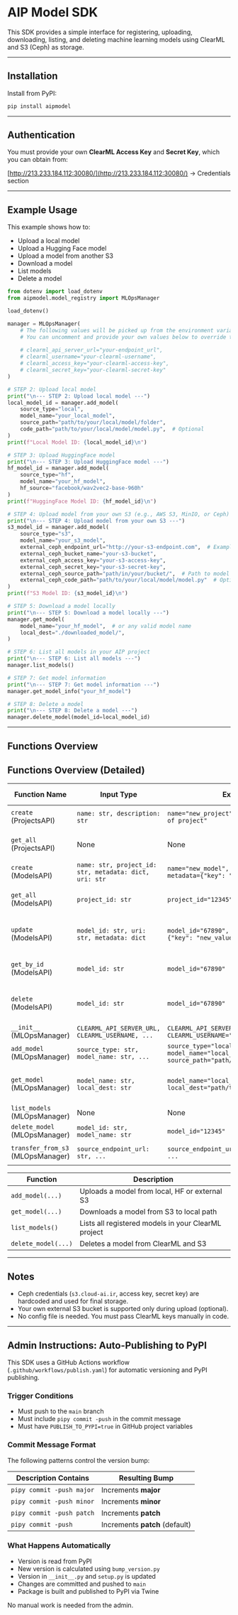 # AIP Model SDK

This SDK provides a simple interface for registering, uploading, downloading, listing, and deleting machine learning models using ClearML and S3 (Ceph) as storage.

---

## Installation

Install from PyPI:

```bash
pip install aipmodel
```

---

## Authentication

You must provide your own **ClearML Access Key** and **Secret Key**, which you can obtain from:

[http://213.233.184.112:30080/](http://213.233.184.112:30080/) → Credentials section

---

## Example Usage

This example shows how to:

- Upload a local model
- Upload a Hugging Face model
- Upload a model from another S3
- Download a model
- List models
- Delete a model

```python
from dotenv import load_dotenv
from aipmodel.model_registry import MLOpsManager

load_dotenv()

manager = MLOpsManager(
    # The following values will be picked up from the environment variables (.env) by default.
    # You can uncomment and provide your own values below to override them.
    
    # clearml_api_server_url="your-endpoint_url",  
    # clearml_username="your-clearml-username",    
    # clearml_access_key="your-clearml-access-key",  
    # clearml_secret_key="your-clearml-secret-key" 
)

# STEP 2: Upload local model
print("\n--- STEP 2: Upload local model ---")
local_model_id = manager.add_model(
    source_type="local",
    model_name="your_local_model",
    source_path="path/to/your/local/model/folder",
    code_path="path/to/your/local/model/model.py",  # Optional
)
print(f"Local Model ID: {local_model_id}\n")

# STEP 3: Upload HuggingFace model
print("\n--- STEP 3: Upload HuggingFace model ---")
hf_model_id = manager.add_model(
    source_type="hf",
    model_name="your_hf_model",
    hf_source="facebook/wav2vec2-base-960h"
)
print(f"HuggingFace Model ID: {hf_model_id}\n")

# STEP 4: Upload model from your own S3 (e.g., AWS S3, MinIO, or Ceph)
print("\n--- STEP 4: Upload model from your own S3 ---")
s3_model_id = manager.add_model(
    source_type="s3",
    model_name="your_s3_model",
    external_ceph_endpoint_url="http://your-s3-endpoint.com",  # Example: "http://s3.example.com"
    external_ceph_bucket_name="your-s3-bucket",
    external_ceph_access_key="your-s3-access-key",
    external_ceph_secret_key="your-s3-secret-key",
    external_ceph_source_path="path/in/your/bucket/",  # Path to model in S3 bucket
    external_ceph_code_path="path/to/your/local/model/model.py"  # Optional, remove if not using a script
)
print(f"S3 Model ID: {s3_model_id}\n")

# STEP 5: Download a model locally
print("\n--- STEP 5: Download a model locally ---")
manager.get_model(
    model_name="your_hf_model",  # or any valid model name
    local_dest="./downloaded_model/",
)

# STEP 6: List all models in your AIP project
print("\n--- STEP 6: List all models ---")
manager.list_models()

# STEP 7: Get model information
print("\n--- STEP 7: Get model information ---")
manager.get_model_info("your_hf_model")

# STEP 8: Delete a model
print("\n--- STEP 8: Delete a model ---")
manager.delete_model(model_id=local_model_id)

```

---

## Functions Overview
## Functions Overview (Detailed)

| Function Name           | Input Type                                           | Example Input                                                                  | Output Type         | Example Output                                           | Terminal Output                                                                 |
|-------------------------|------------------------------------------------------|---------------------------------------------------------------------------------|---------------------|---------------------------------------------------------|---------------------------------------------------------------------------------|
| `create` (ProjectsAPI)   | `name: str, description: str`                        | `name="new_project", description="description of project"`                      | dict                | `{"id": "12345", "name": "new_project"}`                 | `[INFO] Created project 'new_project' with ID '12345'`                        |
| `get_all` (ProjectsAPI)  | None                                                 | None                                                                            | list                | `[{"id": "12345", "name": "new_project"}]`               | `[INFO] Retrieved all projects from ClearML`                                   |
| `create` (ModelsAPI)     | `name: str, project_id: str, metadata: dict, uri: str` | `name="new_model", project_id="12345", metadata={"key": "value"}, uri="uri"`   | dict                | `{"id": "67890", "name": "new_model"}`                   | `[INFO] Created model 'new_model' with ID '67890'`                             |
| `get_all` (ModelsAPI)    | `project_id: str`                                    | `project_id="12345"`                                                           | list                | `[{"id": "67890", "name": "new_model"}]`                 | `[INFO] Retrieved all models from ClearML project '12345'`                     |
| `update` (ModelsAPI)     | `model_id: str, uri: str, metadata: dict`             | `model_id="67890", uri="new_uri", metadata={"key": "new_value"}`               | dict                | `{"id": "67890", "uri": "new_uri", "metadata": {...}}`   | `[INFO] Updated model '67890' with new URI and metadata`                      |
| `get_by_id` (ModelsAPI)  | `model_id: str`                                      | `model_id="67890"`                                                             | dict                | `{"id": "67890", "name": "new_model", "uri": "uri"}`     | `[INFO] Retrieved model '67890' from ClearML`                                 |
| `delete` (ModelsAPI)     | `model_id: str`                                      | `model_id="67890"`                                                             | dict                | `{"status": "success", "message": "Model deleted"}`     | `[INFO] Deleted model '67890' from ClearML`                                   |
| `__init__` (MLOpsManager) | `CLEARML_API_SERVER_URL, CLEARML_USERNAME, ...`      | `CLEARML_API_SERVER_URL="url", CLEARML_USERNAME="user", ...`                    | None                | None                                                    | `[INFO] Initialized MLOpsManager`                                              |
| `add_model` (MLOpsManager) | `source_type: str, model_name: str, ...`             | `source_type="local", model_name="local_model", source_path="path/to/model"`   | str                 | `"model_id"`                                             | `[INFO] Model 'local_model' added successfully`                                |
| `get_model` (MLOpsManager) | `model_name: str, local_dest: str`                   | `model_name="local_model", local_dest="path/to/destination"`                   | dict                | `{"id": "12345", "name": "local_model"}`                 | `[INFO] Model 'local_model' downloaded successfully to 'path/to/destination'` |
| `list_models` (MLOpsManager) | None                                               | None                                                                            | list                | `[("model_name", "model_id")]`                           | `[INFO] Listing all models in project`                                          |
| `delete_model` (MLOpsManager) | `model_id: str, model_name: str`                    | `model_id="12345"`                                                             | None                | None                                                    | `[INFO] Model '12345' deleted successfully`                                    |
| `transfer_from_s3` (MLOpsManager) | `source_endpoint_url: str, ...`                   | `source_endpoint_url="http://s3.example.com", ...`                              | bool                | `True`                                                   | `[INFO] Transferred model from S3 successfully`                                |


| Function            | Description                                         |
| ------------------- | --------------------------------------------------- |
| `add_model(...)`    | Uploads a model from local, HF or external S3       |
| `get_model(...)`    | Downloads a model from S3 to local path             |
| `list_models()`     | Lists all registered models in your ClearML project |
| `delete_model(...)` | Deletes a model from ClearML and S3                 |

---

## Notes

- Ceph credentials (`s3.cloud-ai.ir`, access key, secret key) are hardcoded and used for final storage.
- Your own external S3 bucket is supported only during upload (optional).
- No config file is needed. You must pass ClearML keys manually in code.

---


## Admin Instructions: Auto-Publishing to PyPI

This SDK uses a GitHub Actions workflow (`.github/workflows/publish.yaml`) for automatic versioning and PyPI publishing.

### Trigger Conditions

- Must push to the `main` branch
- Must include `pipy commit -push` in the commit message
- Must have `PUBLISH_TO_PYPI=true` in GitHub project variables

### Commit Message Format

The following patterns control the version bump:

| Description Contains      | Resulting Bump                 |
| ------------------------- | ------------------------------ |
| `pipy commit -push major` | Increments **major**           |
| `pipy commit -push minor` | Increments **minor**           |
| `pipy commit -push patch` | Increments **patch**           |
| `pipy commit -push`       | Increments **patch** (default) |

### What Happens Automatically

- Version is read from PyPI
- New version is calculated using `bump_version.py`
- Version in `__init__.py` and `setup.py` is updated
- Changes are committed and pushed to `main`
- Package is built and published to PyPI via Twine

No manual work is needed from the admin.
